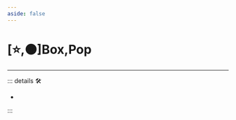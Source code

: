 ```yaml
---
aside: false
---
```

# [⭐,🟠]<labor>Box</labor>,<motor>Pop</motor>

---

<!-- =================================================== -->
<!-- =================================================== -->
<!-- =================================================== -->
<!-- =================================================== -->
<!-- =================================================== -->
::: details 🛠

-

:::
